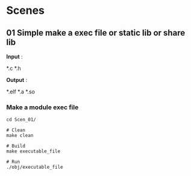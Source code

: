 # Scenes
## 01 Simple make a exec file or static lib or share lib

**Input** :

*.c *.h

**Output** :	

*.elf *.a *.so

### Make a module exec file

```shell
cd Scen_01/

# Clean
make clean

# Build
make executable_file

# Run
./obj/executable_file
```





